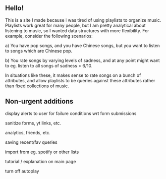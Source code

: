 ## Hello!

This is a site I made because I was tired of using playlists to organize music. Playlists work great for many people, but I am pretty analytical about listening to music, so I wanted data structures with more flexibility. For example, consider the following scenarios:

a) You have pop songs, and you have Chinese songs, but you want to listen to songs which are Chinese pop. 

b) You rate songs by varying levels of sadness, and at any point might want to eg. listen to all songs of sadness > 6/10. 

In situations like these, it makes sense to rate songs on a bunch of attributes, and allow playlists to be queries against these attributes rather than fixed collections of music. 

## Non-urgent additions

display alerts to user for failure conditions wrt form submissions

sanitize forms, yt links, etc.

analytics, friends, etc.

saving recent/fav queries

import from eg. spotify or other lists

tutorial / explanation on main page

turn off autoplay